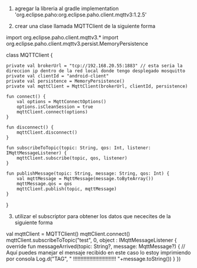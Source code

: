 1. agregar la libreria al gradle
    implementation 'org.eclipse.paho:org.eclipse.paho.client.mqttv3:1.2.5'

2. crear una clase llamada MQTTClient de la siguiente forma

import org.eclipse.paho.client.mqttv3.*
import org.eclipse.paho.client.mqttv3.persist.MemoryPersistence

class MQTTClient {
                    
    private val brokerUrl = "tcp://192.168.20.55:1883" // esta seria la direccion ip dentro de la red local donde tengo desplegado mosquitto
    private val clientId = "android-client"
    private val persistence = MemoryPersistence()
    private val mqttClient = MqttClient(brokerUrl, clientId, persistence)

    fun connect() {
        val options = MqttConnectOptions()
        options.isCleanSession = true
        mqttClient.connect(options)
    }

    fun disconnect() {
        mqttClient.disconnect()
    }

    fun subscribeToTopic(topic: String, qos: Int, listener: IMqttMessageListener) {
        mqttClient.subscribe(topic, qos, listener)
    }

    fun publishMessage(topic: String, message: String, qos: Int) {
        val mqttMessage = MqttMessage(message.toByteArray())
        mqttMessage.qos = qos
        mqttClient.publish(topic, mqttMessage)
    }
}

3. utilizar el subscriptor para obtener los datos que nececites de la siguiente forma

val mqttClient = MQTTClient()
        mqttClient.connect()
        mqttClient.subscribeToTopic("test", 0, object : IMqttMessageListener {
            override fun messageArrived(topic: String?, message: MqttMessage?) {
                // Aquí puedes manejar el mensaje recibido en este caso lo estoy imprimiendo por consola
                Log.d("TAG", " !!!!!!!!!!!!!!!!!!!!!!!!!!!!!  "+message.toString())
            }
        })
